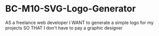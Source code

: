 # BC-M10-SVG-Logo-Generator
AS a freelance web developer I WANT to generate a simple logo for my projects SO THAT I don't have to pay a graphic designer

